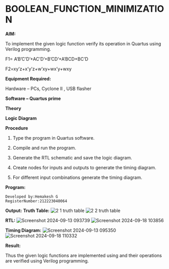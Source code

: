 # BOOLEAN_FUNCTION_MINIMIZATION

**AIM:**

To implement the given logic function verify its operation in Quartus using Verilog programming.

F1= A’B’C’D’+AC’D’+B’CD’+A’BCD+BC’D 

F2=xy’z+x’y’z+w’xy+wx’y+wxy

**Equipment Required:**

Hardware – PCs, Cyclone II , USB flasher

**Software – Quartus prime**

**Theory**

**Logic Diagram**

**Procedure**

1.	Type the program in Quartus software.

2.	Compile and run the program.

3.	Generate the RTL schematic and save the logic diagram.

4.	Create nodes for inputs and outputs to generate the timing diagram.

5.	For different input combinations generate the timing diagram.


**Program:**
```
Developed by:Hemakesh G 
RegisterNumber:212223040064
```

**Output:**
**Truth Table:**
![2 1 truth table](https://github.com/user-attachments/assets/6a3f7a61-4175-4183-bb22-e91ce1e5bfea)
![2 2 truth table](https://github.com/user-attachments/assets/a94b9962-e99c-4028-a265-5c906cca8121)


**RTL:**
![Screenshot 2024-09-13 093739](https://github.com/user-attachments/assets/14fd6235-76f8-4953-b16d-cb6df525c75e)
![Screenshot 2024-09-18 103856](https://github.com/user-attachments/assets/f615456c-3bf8-4097-b535-73a881238b97)


**Timing Diagram:**
![Screenshot 2024-09-13 095350](https://github.com/user-attachments/assets/1b416323-e578-499c-9147-a1f2514fbbcb)
![Screenshot 2024-09-18 110332](https://github.com/user-attachments/assets/6035bc00-a957-4f97-9ae5-da1ebf80a64e)


**Result:**

Thus the given logic functions are implemented using and their operations are verified using Verilog programming.

